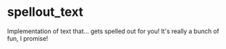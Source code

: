 # spellout_text

Implementation of text that... gets spelled out for you! It's really a bunch of
fun, I promise!

[](https://github.com/bogalo-games/spellout_text/blob/master/demo.gif)
